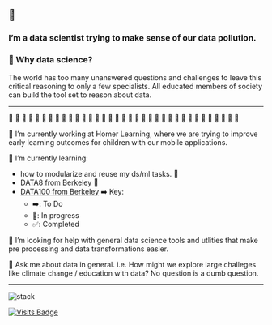 ## 👋
### I’m a data scientist trying to make sense of our data pollution.

###  :key: Why data science?
The world has too many unanswered questions and challenges to leave this critical reasoning to only a few specialists. All educated members of society can build the tool set to reason about data.

---

🌊 🌊 🌊 🌊 🌊 🌊 🌊 🌊 🌊 🌊 🌊 🌊 🌊 🌊 🌊 🌊 🌊 🌊 🌊 🌊 🌊 🌊 🌊 🌊 🌊 🌊 🌊 🌊 🌊 🌊 🌊 🌊 🌊 🌊 🌊

🔭 I’m currently working at Homer Learning, where we are trying to improve early learning outcomes for children with our mobile applications.

🌱 I’m currently learning:
  - how to modularize and reuse my ds/ml tasks. 🔄
  - [DATA8 from Berkeley](https://inferentialthinking.com/index.html) 🔄
  - [DATA100 from Berkeley](https://ds100.org/) ➡️
  Key:
    - ➡️: To Do
    - 🔄: In progress
    - ✅: Completed
  
🤔 I’m looking for help with general data science tools and utlities that make pre processing and data transformations easier.

💬 Ask me about data in general. i.e. How might we explore large challeges like climate change / education with data? No question is a dumb question.

---


![stack](https://img.shields.io/badge/stack-python%2C%20numpy%2C%20pandas%2C%20spark%2C%20sk--learn-blue)

[![Visits Badge](https://badges.pufler.dev/visits/austenmyers/austenmyers)](https://badges.pufler.dev)
<!--
**austenmyers/austenmyers** is a ✨ _special_ ✨ repository because its `README.md` (this file) appears on your GitHub profile.

For emoji: https://www.webfx.com/tools/emoji-cheat-sheet/

Here are some ideas to get you started:

- 🔭 I’m currently working on ...
- 🌱 I’m currently learning ...
- 👯 I’m looking to collaborate on ...
- 🤔 I’m looking for help with ...
- 💬 Ask me about ...
- 📫 How to reach me: ...
- 😄 Pronouns: ...
- ⚡ Fun fact: ...
-->
